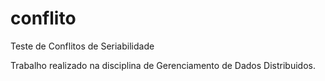 # conflito
Teste de Conflitos de Seriabilidade

Trabalho realizado na disciplina de Gerenciamento de Dados Distribuidos.
